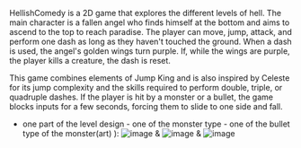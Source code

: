  HellishComedy is a 2D game that explores the different levels of hell. The main character is a fallen angel who finds himself at the bottom and aims to ascend to the top to reach paradise. 
The player can move, jump, attack, and perform one dash as long as they haven't touched the ground. When a dash is used, the angel's golden wings turn purple. If, while the wings are purple, the player kills a creature, the dash is reset.

This game combines elements of Jump King and is also inspired by Celeste for its jump complexity and the skills required to perform double, triple, or quadruple dashes.
 If the player is hit by a monster or a bullet, the game blocks inputs for a few seconds, forcing them to slide to one side and fall. 
 - one part of the level design - one of the monster type - one of the bullet type of the monster(art) ): 
![image](https://github.com/user-attachments/assets/72bc0f62-23e1-4d49-874d-8edbe339925b)   &   ![image](https://github.com/user-attachments/assets/51f51b42-f669-4057-9da5-928fd7ca1de5)   &   ![image](https://github.com/user-attachments/assets/5c24cd91-fb1c-4101-b613-82e3064fbe43)



